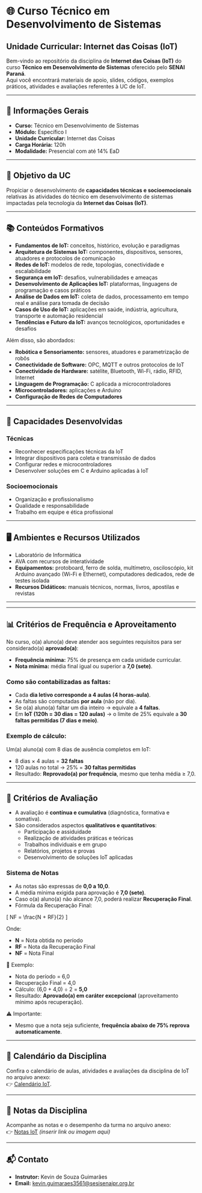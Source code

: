 # 🌐 Curso Técnico em Desenvolvimento de Sistemas  
## Unidade Curricular: Internet das Coisas (IoT)  

Bem-vindo ao repositório da disciplina de **Internet das Coisas (IoT)** do curso **Técnico em Desenvolvimento de Sistemas** oferecido pelo **SENAI Paraná**.  
Aqui você encontrará materiais de apoio, slides, códigos, exemplos práticos, atividades e avaliações referentes à UC de IoT.  

---

## 📌 Informações Gerais

- **Curso:** Técnico em Desenvolvimento de Sistemas  
- **Módulo:** Específico I  
- **Unidade Curricular:** Internet das Coisas  
- **Carga Horária:** 120h  
- **Modalidade:** Presencial com até 14% EaD  

---

## 🎯 Objetivo da UC

Propiciar o desenvolvimento de **capacidades técnicas e socioemocionais** relativas às atividades do técnico em desenvolvimento de sistemas impactadas pela tecnologia da **Internet das Coisas (IoT)**.  

---

## 📚 Conteúdos Formativos

- **Fundamentos de IoT:** conceitos, histórico, evolução e paradigmas  
- **Arquitetura de Sistemas IoT:** componentes, dispositivos, sensores, atuadores e protocolos de comunicação  
- **Redes de IoT:** modelos de rede, topologias, conectividade e escalabilidade  
- **Segurança em IoT:** desafios, vulnerabilidades e ameaças  
- **Desenvolvimento de Aplicações IoT:** plataformas, linguagens de programação e casos práticos  
- **Análise de Dados em IoT:** coleta de dados, processamento em tempo real e análise para tomada de decisão  
- **Casos de Uso de IoT:** aplicações em saúde, indústria, agricultura, transporte e automação residencial  
- **Tendências e Futuro da IoT:** avanços tecnológicos, oportunidades e desafios  

Além disso, são abordados:  
- **Robótica e Sensoriamento:** sensores, atuadores e parametrização de robôs  
- **Conectividade de Software:** OPC, MQTT e outros protocolos de IoT  
- **Conectividade de Hardware:** satélite, Bluetooth, Wi-Fi, rádio, RFID, Internet  
- **Linguagem de Programação:** C aplicada a microcontroladores  
- **Microcontroladores:** aplicações e Arduino  
- **Configuração de Redes de Computadores**  

---

## 🤝 Capacidades Desenvolvidas

### Técnicas
- Reconhecer especificações técnicas da IoT  
- Integrar dispositivos para coleta e transmissão de dados  
- Configurar redes e microcontroladores  
- Desenvolver soluções em C e Arduino aplicadas à IoT  

### Socioemocionais
- Organização e profissionalismo  
- Qualidade e responsabilidade  
- Trabalho em equipe e ética profissional  

---

## 🖥️ Ambientes e Recursos Utilizados

- Laboratório de Informática  
- AVA com recursos de interatividade  
- **Equipamentos:** protoboard, ferro de solda, multímetro, osciloscópio, kit Arduino avançado (Wi-Fi e Ethernet), computadores dedicados, rede de testes isolada  
- **Recursos Didáticos:** manuais técnicos, normas, livros, apostilas e revistas  

---
<!--
## 📂 Estrutura do Repositório

```
/IoT
│
├── aulas
│   ├── slides
│   ├── resumos
│   └── exemplos
│
├── praticas
│   ├── sensores
│   ├── atuadores
│   ├── conectividade
│   └── microcontroladores
│
├── atividades
│   ├── listas
│   ├── trabalhos
│   └── projetos
│
└── avaliacao
    ├── provas
    └── recuperacao
```
-->
---

## 📊 Critérios de Frequência e Aproveitamento

No curso, o(a) aluno(a) deve atender aos seguintes requisitos para ser considerado(a) **aprovado(a)**:  

- **Frequência mínima:** 75% de presença em cada unidade curricular.  
- **Nota mínima:** média final igual ou superior a **7,0 (sete)**.  

### Como são contabilizadas as faltas:
- Cada **dia letivo corresponde a 4 aulas (4 horas-aula)**.  
- As faltas são computadas **por aula** (não por dia).  
- Se o(a) aluno(a) faltar um dia inteiro → equivale a **4 faltas**.  
- Em **IoT (120h = 30 dias = 120 aulas)** → o limite de 25% equivale a **30 faltas permitidas (7 dias e meio)**.  

### Exemplo de cálculo:
Um(a) aluno(a) com 8 dias de ausência completos em IoT:  
- 8 dias × 4 aulas = **32 faltas**  
- 120 aulas no total → 25% = **30 faltas permitidas**  
- Resultado: **Reprovado(a) por frequência**, mesmo que tenha média ≥ 7,0.  

---

## 📝 Critérios de Avaliação

- A avaliação é **contínua e cumulativa** (diagnóstica, formativa e somativa).  
- São considerados aspectos **qualitativos e quantitativos**:  
  - Participação e assiduidade  
  - Realização de atividades práticas e teóricas  
  - Trabalhos individuais e em grupo  
  - Relatórios, projetos e provas  
  - Desenvolvimento de soluções IoT aplicadas  

### Sistema de Notas
- As notas são expressas de **0,0 a 10,0**.  
- A média mínima exigida para aprovação é **7,0 (sete)**.  
- Caso o(a) aluno(a) não alcance 7,0, poderá realizar **Recuperação Final**.  
- Fórmula da Recuperação Final:  

\[
NF = \frac{N + RF}{2}
\]

Onde:  
- **N** = Nota obtida no período  
- **RF** = Nota da Recuperação Final  
- **NF** = Nota Final  

📌 Exemplo:  
- Nota do período = 6,0  
- Recuperação Final = 4,0  
- Cálculo: (6,0 + 4,0) ÷ 2 = **5,0**  
- Resultado: **Aprovado(a) em caráter excepcional** (aproveitamento mínimo após recuperação).  

⚠️ Importante:  
- Mesmo que a nota seja suficiente, **frequência abaixo de 75% reprova automaticamente**.  

---

## 📅 Calendário da Disciplina

Confira o calendário de aulas, atividades e avaliações da disciplina de IoT no arquivo anexo:  
👉 [Calendário IoT](https://github.com/KevinSGuimaraes/TecnicoEmDesenvolvimentoDeSistemas/blob/main/InternetDasCoisas/Imagens/Calend%C3%A1rio.pdf).

---

## 📝 Notas da Disciplina

Acompanhe as notas e o desempenho da turma no arquivo anexo:  
👉 [Notas IoT](#) *(inserir link ou imagem aqui)*  

<!-- Exemplo de imagem -->
<!-- ![Notas IoT](Imagens/NotasIoT.png) -->  

---

## 📬 Contato

- **Instrutor:** Kevin de Souza Guimarães  
- **Email:** kevin.guimaraes3561@sesisenaipr.org.br  
